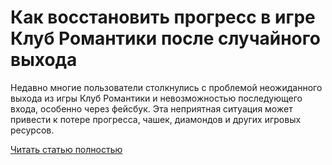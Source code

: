# Как восстановить прогресс в игре Клуб Романтики после случайного выхода



Недавно многие пользователи столкнулись с проблемой неожиданного выхода из игры Клуб Романтики и невозможностью последующего входа, особенно через фейсбук. Эта неприятная ситуация может привести к потере прогресса, чашек, диамондов и других игровых ресурсов.

[Читать статью полностью](https://xyberbara.com/gaming/logged-out-rc/)
